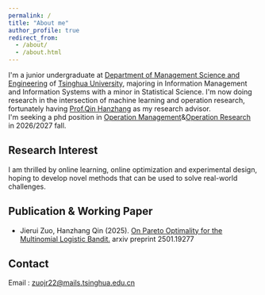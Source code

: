 ```yaml
---
permalink: /
title: "About me"
author_profile: true
redirect_from: 
  - /about/
  - /about.html
---
```


I'm a junior undergraduate at [Department of Management Science and Engineering](https://www.sem.tsinghua.edu.cn/mseen/) of [Tsinghua University](https://www.tsinghua.edu.cn/en/), majoring in Information Management and Information Systems with a minor in Statistical Science. I'm now doing research in the intersection of machine learning and operation research, fortunately having [Prof.Qin Hanzhang](https://hanzhangqin.com/) as my research advisor.<br/>
I'm seeking a phd position in [Operation Management](https://en.wikipedia.org/wiki/Operations_management)&[Operation Research](https://en.wikipedia.org/wiki/Operations_research) in 2026/2027 fall. <br/> 
## Research Interest
I am thrilled by online learning, online optimization and experimental design, hoping to develop novel methods that can be used to solve real-world challenges. <br/>
## Publication & Working Paper
- Jierui Zuo, Hanzhang Qin (2025). [On Pareto Optimality for the Multinomial Logistic Bandit.](https://arxiv.org/abs/2501.19277) arxiv preprint 2501.19277 <br/>
## Contact
Email : zuojr22@mails.tsinghua.edu.cn<br/><br/>

